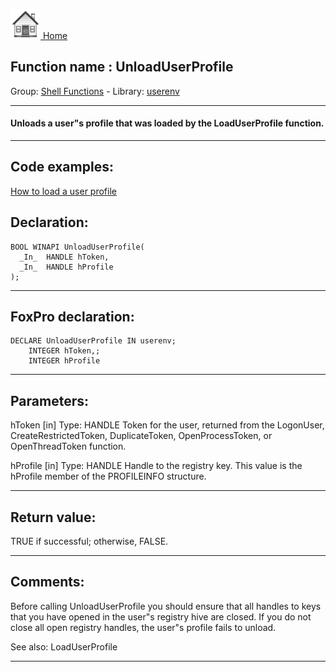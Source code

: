 [<img src="../../images/home.png"> Home ](https://github.com/VFPX/Win32API)  

## Function name : UnloadUserProfile
Group: [Shell Functions](../../functions_group.md#Shell_Functions)  -  Library: [userenv](../../Libraries.md#userenv)  
***  


#### Unloads a user"s profile that was loaded by the LoadUserProfile function.
***  


## Code examples:
[How to load a user profile](../../samples/sample_602.md)  

## Declaration:
```foxpro  
BOOL WINAPI UnloadUserProfile(
  _In_  HANDLE hToken,
  _In_  HANDLE hProfile
);  
```  
***  


## FoxPro declaration:
```foxpro  
DECLARE UnloadUserProfile IN userenv;
	INTEGER hToken,;
	INTEGER hProfile  
```  
***  


## Parameters:
hToken [in]
Type: HANDLE
Token for the user, returned from the LogonUser, CreateRestrictedToken, DuplicateToken, OpenProcessToken, or OpenThreadToken function.

hProfile [in]
Type: HANDLE
Handle to the registry key. This value is the hProfile member of the PROFILEINFO structure.  
***  


## Return value:
TRUE if successful; otherwise, FALSE.  
***  


## Comments:
Before calling UnloadUserProfile you should ensure that all handles to keys that you have opened in the user"s registry hive are closed. If you do not close all open registry handles, the user"s profile fails to unload.  
  
See also: LoadUserProfile   
  
***  

